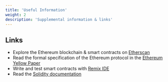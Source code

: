 ```yaml
---
title: 'Useful Information'
weight: 2
description: 'Supplemental information & links'
---
```


## Links

- Explore the Ethereum blockchain & smart contracts on [Etherscan](https://etherscan.io/)
- Read the formal specification of the Ethereum protocol in the [Ethereum Yellow Paper](https://ethereum.github.io/yellowpaper/paper.pdf)
- Write and test smart contracts with [Remix IDE](https://remix.ethereum.org/)
- Read the [Solidity documentation](https://docs.soliditylang.org/)
